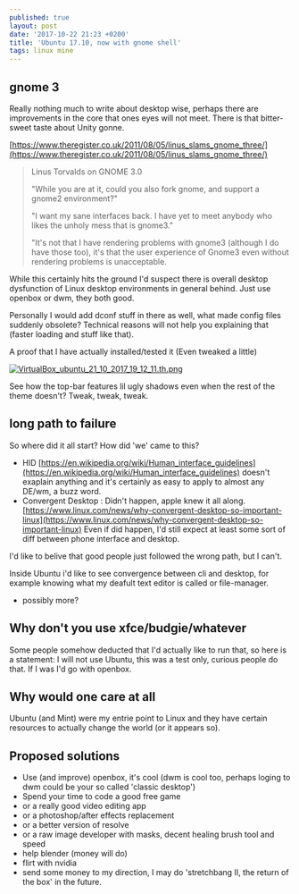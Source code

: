 ```yaml
---
published: true
layout: post
date: '2017-10-22 21:23 +0200'
title: 'Ubuntu 17.10, now with gnome shell'
tags: linux mine
---
```

## gnome 3

Really nothing much to write about desktop wise, perhaps there are improvements in the core that ones eyes will not meet. There is that bitter-sweet taste about Unity gonne.

[https://www.theregister.co.uk/2011/08/05/linus_slams_gnome_three/](https://www.theregister.co.uk/2011/08/05/linus_slams_gnome_three/)

> Linus Torvalds on GNOME 3.0
>
> "While you are at it, could you also fork gnome, and support a gnome2 environment?"
> 
> "I want my sane interfaces back. I have yet to meet anybody who likes the unholy mess that is gnome3."
> 
> "It's not that I have rendering problems with gnome3 (although I do have those too), it's that the user experience of Gnome3 even without rendering problems is unacceptable.

While this certainly hits the ground I'd suspect there is overall desktop dysfunction of Linux desktop environments in general behind. Just use openbox or dwm, they both good.

Personally I would add dconf stuff in there as well, what made config files suddenly obsolete? Technical reasons will not help you explaining that (faster loading and stuff like that).

A proof that I have actually installed/tested it (Even tweaked a little)

[![VirtualBox_ubuntu_21_10_2017_19_12_11.th.png](https://cdn.scrot.moe/images/2017/10/21/VirtualBox_ubuntu_21_10_2017_19_12_11.th.png)](https://scrot.moe/image/6m07l)

See how the top-bar features lil ugly shadows even when the rest of the theme doesn't? Tweak, tweak, tweak.

## long path to failure

So where did it all start? How did 'we' came to this?

- HID [https://en.wikipedia.org/wiki/Human_interface_guidelines](https://en.wikipedia.org/wiki/Human_interface_guidelines) doesn't exaplain anything and it's certainly as easy to apply to almost any DE/wm, a buzz word. 
- Convergent Desktop : Didn't happen, apple knew it all along. [https://www.linux.com/news/why-convergent-desktop-so-important-linux](https://www.linux.com/news/why-convergent-desktop-so-important-linux) Even if did happen, I'd still expect at least some sort of diff between phone interface and desktop.

I'd like to belive that good people just followed the wrong path, but I can't.

Inside Ubuntu i'd like to see convergence between cli and desktop, for example knowing what my deafult text editor is called or file-manager.

- possibly more?

## Why don't you use xfce/budgie/whatever

Some people somehow deducted that I'd actually like to run that, so here is a statement: I will not use Ubuntu, this was a test only, curious people do that. If I was I'd go with openbox.

## Why would one care at all

Ubuntu (and Mint) were my entrie point to Linux and they have certain resources to actually change the world (or it appears so).

## Proposed solutions

- Use (and improve) openbox, it's cool (dwm is cool too, perhaps loging to dwm could be your so called 'classic desktop')
- Spend your time to code a good free game
- or a really good video editing app
- or a photoshop/after effects replacement
- or a better version of resolve
- or a raw image developer with masks, decent healing brush tool and speed
- help blender (money will do)
- flirt with nvidia
- send some money to my direction, I may do 'stretchbang II, the return of the box' in the future.
